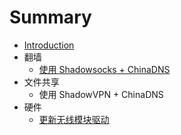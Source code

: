 # Summary

* [Introduction](README.md)
* 翻墙
   * [使用 Shadowsocks + ChinaDNS](docs/use_shadowsocks_+_chinadns.md)
* 文件共享
   * 使用 ShadowVPN + ChinaDNS
* 硬件
   * [更新无线模块驱动](docs/update_wifi_driver.md)

